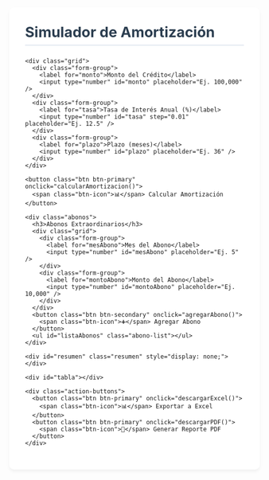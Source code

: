 <!DOCTYPE html>
<html lang="es">
<head>
  <meta charset="UTF-8">
  <title>Simulador de Amortización de Crédito</title>
  <script src="https://cdnjs.cloudflare.com/ajax/libs/xlsx/0.18.5/xlsx.full.min.js"></script>
  <script src="https://cdnjs.cloudflare.com/ajax/libs/jspdf/2.5.1/jspdf.umd.min.js"></script>
  <link href="https://fonts.googleapis.com/css2?family=Roboto:wght@300;400;500;700&display=swap" rel="stylesheet">
  <style>
    :root {
      --primary-color: #2c3e50;
      --secondary-color: #3498db;
      --accent-color: #2980b9;
      --light-bg: #f8fafc;
      --dark-text: #2d3748;
      --light-text: #4a5568;
      --border-color: #e2e8f0;
      --success-color: #38a169;
      --error-color: #e53e3e;
    }
    
    body {
      font-family: 'Roboto', sans-serif;
      background: var(--light-bg);
      color: var(--dark-text);
      padding: 2rem;
      max-width: 1200px;
      margin: 0 auto;
      line-height: 1.6;
    }
    
    .container {
      background: white;
      border-radius: 10px;
      box-shadow: 0 4px 6px rgba(0, 0, 0, 0.05);
      padding: 2rem;
      margin-bottom: 2rem;
    }
    
    h2, h3, h4 {
      color: var(--primary-color);
      margin-top: 0;
    }
    
    h2 {
      font-size: 1.8rem;
      font-weight: 700;
      margin-bottom: 1.5rem;
      border-bottom: 2px solid var(--border-color);
      padding-bottom: 0.5rem;
    }
    
    h3 {
      font-size: 1.4rem;
      font-weight: 600;
      margin-bottom: 1rem;
    }
    
    label {
      display: block;
      margin-bottom: 0.5rem;
      font-weight: 500;
      color: var(--light-text);
      font-size: 0.95rem;
    }
    
    input, select {
      width: 100%;
      padding: 0.75rem;
      border: 1px solid var(--border-color);
      border-radius: 6px;
      font-size: 1rem;
      transition: border 0.3s ease;
      max-width: 300px;
    }
    
    input:focus, select:focus {
      outline: none;
      border-color: var(--secondary-color);
      box-shadow: 0 0 0 3px rgba(52, 152, 219, 0.1);
    }
    
    .form-group {
      margin-bottom: 1.25rem;
    }
    
    .grid {
      display: grid;
      grid-template-columns: repeat(auto-fit, minmax(300px, 1fr));
      gap: 1.5rem;
      margin-bottom: 1.5rem;
    }
    
    .btn {
      display: inline-flex;
      align-items: center;
      justify-content: center;
      padding: 0.75rem 1.5rem;
      font-size: 1rem;
      font-weight: 500;
      border-radius: 6px;
      cursor: pointer;
      transition: all 0.3s ease;
      border: none;
    }
    
    .btn-primary {
      background-color: var(--secondary-color);
      color: white;
    }
    
    .btn-primary:hover {
      background-color: var(--accent-color);
      transform: translateY(-1px);
      box-shadow: 0 2px 4px rgba(0, 0, 0, 0.1);
    }
    
    .btn-secondary {
      background-color: white;
      color: var(--secondary-color);
      border: 1px solid var(--secondary-color);
    }
    
    .btn-secondary:hover {
      background-color: var(--light-bg);
    }
    
    .btn-icon {
      margin-right: 8px;
    }
    
    .abonos {
      background-color: #f0f7ff;
      border-radius: 8px;
      padding: 1.5rem;
      margin-top: 2rem;
      border-left: 4px solid var(--secondary-color);
    }
    
    .abono-list {
      list-style: none;
      padding: 0;
      margin: 1rem 0 0 0;
    }
    
    .abono-item {
      display: flex;
      justify-content: space-between;
      align-items: center;
      padding: 0.75rem;
      background: white;
      border-radius: 6px;
      margin-bottom: 0.5rem;
      border: 1px solid var(--border-color);
    }
    
    .abono-item-content {
      flex: 1;
    }
    
    .abono-item-remove {
      background: none;
      border: none;
      color: var(--error-color);
      cursor: pointer;
      font-size: 0.8rem;
      padding: 0.25rem;
      margin-left: 0.5rem;
      display: flex;
      align-items: center;
      justify-content: center;
      width: 20px;
      height: 20px;
      border-radius: 50%;
      transition: all 0.2s ease;
    }
    
    .abono-item-remove:hover {
      background: rgba(229, 62, 62, 0.1);
    }
    
    table {
      width: 100%;
      border-collapse: collapse;
      margin: 1.5rem 0;
      font-size: 0.9rem;
      box-shadow: 0 1px 3px rgba(0, 0, 0, 0.05);
    }
    
    th {
      background-color: var(--primary-color);
      color: white;
      font-weight: 500;
      padding: 0.75rem;
      text-align: left;
    }
    
    td {
      padding: 0.75rem;
      border-bottom: 1px solid var(--border-color);
      text-align: right;
    }
    
    tr:nth-child(even) {
      background-color: var(--light-bg);
    }
    
    tr:hover {
      background-color: #edf2f7;
    }
    
    .resumen {
      background-color: white;
      border-radius: 8px;
      padding: 1.5rem;
      margin-top: 2rem;
      box-shadow: 0 1px 3px rgba(0, 0, 0, 0.05);
      border-left: 4px solid var(--success-color);
    }
    
    .resumen-grid {
      display: grid;
      grid-template-columns: repeat(auto-fit, minmax(200px, 1fr));
      gap: 1.5rem;
      margin-top: 1rem;
    }
    
    .resumen-item {
      background: var(--light-bg);
      padding: 1rem;
      border-radius: 6px;
    }
    
    .resumen-item-label {
      font-size: 0.85rem;
      color: var(--light-text);
      margin-bottom: 0.5rem;
    }
    
    .resumen-item-value {
      font-size: 1.25rem;
      font-weight: 600;
      color: var(--primary-color);
    }
    
    .action-buttons {
      display: flex;
      gap: 1rem;
      margin-top: 1.5rem;
      flex-wrap: wrap;
    }
    
    @media (max-width: 768px) {
      body {
        padding: 1rem;
      }
      
      .container {
        padding: 1.25rem;
      }
      
      .grid {
        grid-template-columns: 1fr;
      }
    }
  </style>
</head>
<body>
  <div class="container">
    <h2>Simulador de Amortización</h2>
    
    <div class="grid">
      <div class="form-group">
        <label for="monto">Monto del Crédito</label>
        <input type="number" id="monto" placeholder="Ej. 100,000" />
      </div>
      <div class="form-group">
        <label for="tasa">Tasa de Interés Anual (%)</label>
        <input type="number" id="tasa" step="0.01" placeholder="Ej. 12.5" />
      </div>
      <div class="form-group">
        <label for="plazo">Plazo (meses)</label>
        <input type="number" id="plazo" placeholder="Ej. 36" />
      </div>
    </div>
    
    <button class="btn btn-primary" onclick="calcularAmortizacion()">
      <span class="btn-icon">📊</span> Calcular Amortización
    </button>
    
    <div class="abonos">
      <h3>Abonos Extraordinarios</h3>
      <div class="grid">
        <div class="form-group">
          <label for="mesAbono">Mes del Abono</label>
          <input type="number" id="mesAbono" placeholder="Ej. 5" />
        </div>
        <div class="form-group">
          <label for="montoAbono">Monto del Abono</label>
          <input type="number" id="montoAbono" placeholder="Ej. 10,000" />
        </div>
      </div>
      <button class="btn btn-secondary" onclick="agregarAbono()">
        <span class="btn-icon">➕</span> Agregar Abono
      </button>
      <ul id="listaAbonos" class="abono-list"></ul>
    </div>
    
    <div id="resumen" class="resumen" style="display: none;"></div>
    
    <div id="tabla"></div>
    
    <div class="action-buttons">
      <button class="btn btn-primary" onclick="descargarExcel()">
        <span class="btn-icon">📊</span> Exportar a Excel
      </button>
      <button class="btn btn-primary" onclick="descargarPDF()">
        <span class="btn-icon">📄</span> Generar Reporte PDF
      </button>
    </div>
  </div>

  <script>
    let abonos = [];
    let datosTabla = [];

    // Función para formatear números como moneda mexicana
    function formatoMoneda(num) {
      return new Intl.NumberFormat('es-MX', { 
        style: 'currency', 
        currency: 'MXN',
        minimumFractionDigits: 2,
        maximumFractionDigits: 2
      }).format(num);
    }

    function agregarAbono() {
      const mes = parseInt(document.getElementById('mesAbono').value);
      const monto = parseFloat(document.getElementById('montoAbono').value);
      
      if (!mes || mes <= 0) {
        alert("Por favor ingrese un mes válido (mayor que 0)");
        return;
      }
      
      if (!monto || monto <= 0) {
        alert("Por favor ingrese un monto válido (mayor que 0)");
        return;
      }
      
      abonos.push({ mes, monto });
      mostrarAbonos();
      document.getElementById('mesAbono').value = '';
      document.getElementById('montoAbono').value = '';
    }

    function eliminarAbono(index) {
      abonos.splice(index, 1);
      mostrarAbonos();
    }

    function mostrarAbonos() {
      const lista = document.getElementById('listaAbonos');
      lista.innerHTML = '';
      
      if (abonos.length === 0) {
        const li = document.createElement('li');
        li.textContent = 'No hay abonos extraordinarios agregados';
        li.style.color = 'var(--light-text)';
        li.style.fontStyle = 'italic';
        lista.appendChild(li);
        return;
      }
      
      abonos.sort((a, b) => a.mes - b.mes).forEach((abono, index) => {
        const li = document.createElement('li');
        li.className = 'abono-item';
        li.innerHTML = `
          <div class="abono-item-content">
            <strong>Mes ${abono.mes}</strong>: ${formatoMoneda(abono.monto)}
          </div>
          <button class="abono-item-remove" onclick="eliminarAbono(${index})" title="Eliminar abono">
            ✕
          </button>
        `;
        lista.appendChild(li);
      });
    }

    function calcularAmortizacion() {
      const montoInicial = parseFloat(document.getElementById('monto').value);
      const tasaAnual = parseFloat(document.getElementById('tasa').value);
      const plazo = parseInt(document.getElementById('plazo').value);

      // Validaciones
      if (!montoInicial || montoInicial <= 0) {
        alert("Por favor ingrese un monto de crédito válido");
        return;
      }
      
      if (!tasaAnual || tasaAnual <= 0) {
        alert("Por favor ingrese una tasa de interés válida");
        return;
      }
      
      if (!plazo || plazo <= 0) {
        alert("Por favor ingrese un plazo válido");
        return;
      }

      const tasaMensual = tasaAnual / 12 / 100;
      const cuota = montoInicial * (tasaMensual / (1 - Math.pow(1 + tasaMensual, -plazo)));

      let saldo = montoInicial;
      let totalIntereses = 0;
      let totalCapital = 0;
      datosTabla = [];

      let tablaHTML = `
        <div class="container">
          <h3>Tabla de Amortización Detallada</h3>
          <table>
            <thead>
              <tr>
                <th>Mes</th>
                <th>Pago Mensual</th>
                <th>Interés</th>
                <th>Capital</th>
                <th>Abono Extra</th>
                <th>Saldo</th>
              </tr>
            </thead>
            <tbody>
      `;

      let mes = 1;
      while (saldo > 0.01 && mes <= 600) {
        const interes = saldo * tasaMensual;
        let capital = cuota - interes;
        if (capital > saldo) capital = saldo;
        saldo -= capital;
        totalIntereses += interes;
        totalCapital += capital;

        const abonoExtra = abonos.find(a => a.mes === mes);
        let abono = 0;
        let abonoTexto = '-';
        if (abonoExtra) {
          abono = Math.min(abonoExtra.monto, saldo);
          saldo -= abono;
          totalCapital += abono;
          abonoTexto = formatoMoneda(abono);
        }

        datosTabla.push([mes, cuota, interes, capital, abono, saldo]);

        tablaHTML += `
          <tr>
            <td>${mes}</td>
            <td>${formatoMoneda(cuota)}</td>
            <td>${formatoMoneda(interes)}</td>
            <td>${formatoMoneda(capital)}</td>
            <td>${abonoTexto}</td>
            <td>${saldo > 0 ? formatoMoneda(saldo) : formatoMoneda(0)}</td>
          </tr>
        `;

        mes++;
        if (saldo <= 0.01) break;
      }

      tablaHTML += '</tbody></table></div>';
      document.getElementById('tabla').innerHTML = tablaHTML;

      document.getElementById('resumen').innerHTML = `
        <h3>Resumen Ejecutivo</h3>
        <div class="resumen-grid">
          <div class="resumen-item">
            <div class="resumen-item-label">Plazo Liquidado</div>
            <div class="resumen-item-value">${mes - 1} meses</div>
          </div>
          <div class="resumen-item">
            <div class="resumen-item-label">Total Pagado</div>
            <div class="resumen-item-value">${formatoMoneda(totalIntereses + totalCapital)}</div>
          </div>
          <div class="resumen-item">
            <div class="resumen-item-label">Total a Capital</div>
            <div class="resumen-item-value">${formatoMoneda(totalCapital)}</div>
          </div>
          <div class="resumen-item">
            <div class="resumen-item-label">Total Intereses</div>
            <div class="resumen-item-value">${formatoMoneda(totalIntereses)}</div>
          </div>
        </div>
      `;
      
      document.getElementById('resumen').style.display = 'block';
    }

    function descargarExcel() {
      if (datosTabla.length === 0) {
        alert("Primero calcule la amortización para generar el reporte.");
        return;
      }

      const wb = XLSX.utils.book_new();
      const ws = XLSX.utils.aoa_to_sheet([
        ["Mes", "Pago Mensual", "Interés", "Capital", "Abono Extra", "Saldo"],
        ...datosTabla.map(fila => [
          fila[0],
          fila[1],
          fila[2],
          fila[3],
          fila[4],
          fila[5]
        ])
      ]);
      
      // Formato de moneda para las columnas numéricas
      const range = XLSX.utils.decode_range(ws['!ref']);
      for (let C = 1; C <= 5; ++C) {
        for (let R = 1; R <= range.e.r; ++R) {
          const cell = XLSX.utils.encode_cell({r:R, c:C});
          if (!ws[cell]) continue;
          ws[cell].z = '"$"#,##0.00_);("$"#,##0.00)';
        }
      }
      
      XLSX.utils.book_append_sheet(wb, ws, "Amortización");
      
      // Crear hoja de resumen
      const resumen = document.getElementById("resumen").innerText.split("\n");
      const resumenData = resumen.filter(line => line.trim() !== '').map(line => [line]);
      const wsResumen = XLSX.utils.aoa_to_sheet(resumenData);
      XLSX.utils.book_append_sheet(wb, wsResumen, "Resumen");
      
      XLSX.writeFile(wb, "reporte_amortizacion.xlsx");
    }

    async function descargarPDF() {
      if (datosTabla.length === 0) {
        alert("Primero calcule la amortización para generar el reporte.");
        return;
      }

      const { jsPDF } = window.jspdf;
      const doc = new jsPDF({
        orientation: 'landscape',
        unit: 'mm',
        format: 'a4'
      });
      
      // Configuración de estilos
      const primaryColor = [44, 62, 80];
      const secondaryColor = [52, 152, 219];
      const lightColor = [248, 250, 252];
      
      // Logo y encabezado
      doc.setFont('helvetica', 'bold');
      doc.setFontSize(16);
      doc.setTextColor(...primaryColor);
      doc.text("Reporte de Amortización de Crédito", 148, 20, { align: 'center' });
      
      doc.setFontSize(10);
      doc.setTextColor(100, 100, 100);
      doc.text("Generado el " + new Date().toLocaleDateString('es-MX', { 
        year: 'numeric', 
        month: 'long', 
        day: 'numeric' 
      }), 275, 15, { align: 'right' });
      
      // Resumen ejecutivo
      doc.setFontSize(12);
      doc.setTextColor(...primaryColor);
      doc.setFont('helvetica', 'bold');
      doc.text("Resumen Ejecutivo", 20, 35);
      
      doc.setFont('helvetica', 'normal');
      doc.setTextColor(0, 0, 0);
      
      const resumen = document.getElementById("resumen").innerText.split("\n").filter(line => line.trim() !== '');
      resumen.forEach((line, i) => {
        if (i === 0) {
          doc.setFont('helvetica', 'bold');
          doc.setFontSize(14);
          doc.text(line, 20, 45);
          doc.setFontSize(12);
          doc.setFont('helvetica', 'normal');
        } else {
          doc.text(line, 20, 50 + (i-1) * 7);
        }
      });
      
      // Tabla de amortización
      doc.addPage('landscape');
      doc.setFont('helvetica', 'bold');
      doc.setFontSize(14);
      doc.setTextColor(...primaryColor);
      doc.text("Detalle de Amortización", 20, 20);
      
      // Encabezados de tabla
      const headers = ["Mes", "Pago Mensual", "Interés", "Capital", "Abono Extra", "Saldo"];
      const columnWidths = [15, 30, 30, 30, 30, 30];
      let x = 20;
      
      doc.setFillColor(...primaryColor);
      doc.setTextColor(255, 255, 255);
      doc.setFontSize(10);
      
      headers.forEach((header, i) => {
        doc.rect(x, 25, columnWidths[i], 8, 'F');
        doc.text(header, x + 2, 30);
        x += columnWidths[i];
      });
      
      // Filas de datos
      doc.setFont('helvetica', 'normal');
      doc.setTextColor(0, 0, 0);
      let y = 35;
      doc.setFontSize(9);
      
      datosTabla.forEach((fila, i) => {
        if (y > 190) {
          doc.addPage('landscape');
          y = 20;
          // Volver a dibujar encabezados en nueva página
          x = 20;
          doc.setFillColor(...primaryColor);
          doc.setTextColor(255, 255, 255);
          doc.setFont('helvetica', 'bold');
          headers.forEach((header, i) => {
            doc.rect(x, y, columnWidths[i], 8, 'F');
            doc.text(header, x + 2, y + 5);
            x += columnWidths[i];
          });
          doc.setFont('helvetica', 'normal');
          doc.setTextColor(0, 0, 0);
          y += 15;
        }
        
        x = 20;
        fila.forEach((valor, j) => {
          const formattedValue = j === 0 ? valor : formatoMoneda(valor);
          doc.text(formattedValue.toString(), x + 2, y + 5);
          x += columnWidths[j];
        });
        y += 7;
      });
      
      // Pie de página profesional
      doc.setFontSize(10);
      doc.setTextColor(100, 100, 100);
      doc.text("© " + new Date().getFullYear() + " - Simulador de Créditos", 148, 200, { align: 'center' });
      
      doc.save("reporte_amortizacion.pdf");
    }
    
    // Mostrar lista de abonos vacía al cargar
    mostrarAbonos();
  </script>
</body>
</html>
